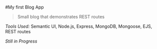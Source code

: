 #My first Blog App

>Small blog that demonstrates REST routes

_Tools Used:_ Semantic UI, Node.js, Express, MongoDB, Mongoose, EJS, REST routes

*Still in Progress*



<!-- ###Index Route
![Index Route](https://raw.githubusercontent.com/cecdelr/ColtSteele_WebDevCourse/master/Projects/RESTfulBlog/screenshots/img5.png)
###SHOW Route
![SHOW Route](https://raw.githubusercontent.com/cecdelr/ColtSteele_WebDevCourse/master/Projects/RESTfulBlog/screenshots/img2.png)
###NEW Route
![NEW Route](https://raw.githubusercontent.com/cecdelr/ColtSteele_WebDevCourse/master/Projects/RESTfulBlog/screenshots/img3.png)
###Responsive SHOW Route
![Responsive SHOW Route](https://raw.githubusercontent.com/cecdelr/ColtSteele_WebDevCourse/master/Projects/RESTfulBlog/screenshots/img4.png) -->